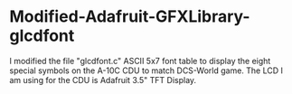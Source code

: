 # Modified-Adafruit-GFXLibrary-glcdfont
I modified the file "glcdfont.c" ASCII 5x7 font table  to display the eight special symbols on the A-10C CDU to match DCS-World game.   The LCD I am using for the CDU is Adafruit 3.5" TFT Display.
